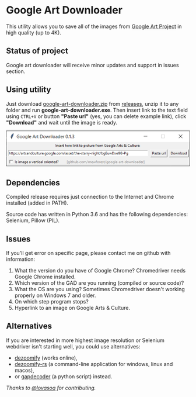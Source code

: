 # Google Art Downloader 

This utility allows you to save all of the images from [Google Art Project](https://artsandculture.google.com) in high quality (up to 4K). 

## Status of project

Google art downloader will receive minor updates and support in issues section.

## Using utility
Just download [google-art-downloader.zip](https://github.com/mewforest/google-art-downloader/releases/download/v0.1.2-beta/google-art-downloader-0-1-2.zip) from [releases](https://github.com/mewforest/google-art-downloader/releases), unzip it to any folder and run **google-art-downloader.exe**. Then insert link to the text field using `CTRL+V` or button **"Paste url"** (yes, you can delete example link), click **"Download"** and wait until the image is ready.

![Screenshot of the interface](scr.png)

## Dependencies
Compiled release requires just connection to the Internet and Chrome installed (added in PATH).

Source code has written in Python 3.6 and has the following dependencies: Selenium, Pillow (PIL).

## Issues

If you'll get error on specific page, please contact me on github with information:
1. What the version do you have of Google Chrome? Chromedriver needs Google Chrome installed.
2. Which version of the GAD are you running (compiled or source code)?
3. What the OS are you using? Sometimes Chromedriver doesn't working properly on Windows 7 and older.
4. On which step program stops?
5. Hyperlink to an image on Google Arts & Culture.

## Alternatives
If you are interested in more highest image resolution or Selenium webdriver isn't starting well, you could use alternatives:
- [dezoomify](https://ophir.alwaysdata.net/dezoomify/dezoomify.html) (works online),
- [dezoomify-rs](https://github.com/lovasoa/dezoomify-rs) (a command-line application for windows, linux and macos),
- or [gapdecoder](https://github.com/gap-decoder/gapdecoder) (a python script) instead.

*Thanks to [@lovasoa](https://github.com/lovasoa) for contributing.*